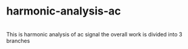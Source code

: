 # harmonic-analysis-ac
<br>
This is harmonic analysis of ac signal 
the overall work is divided into 3 branches
